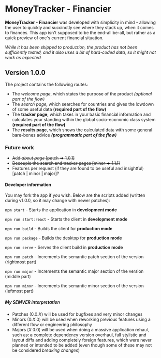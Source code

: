 # MoneyTracker - Financier

**MoneyTracker - Financier** was developed with simplicity in mind - allowing the user to quickly and succinctly see where they stack up, when it comes to finances. This app isn't supposed to be the end-all be-all, but rather as a quick preview of one's current financial situation.

*While it has been shipped to production, the product has not been sufficiently tested, and it also uses a bit of hard-coded data, so it might not work as expected*

## Version 1.0.0

The project contains the following routes:

+ The *welcome page*, which states the purpose of the product *(optional part of the flow)*
+ The *search page*, which searches for countries and gives the lowdown of some useful data **(required part of the flow)**
+ The **tracker page**, which takes in your basic financial information and calculates your standing within the global socio-economic class system **(required part of the flow)**
+ The **results page**, which shows the calculated data with some general bare-bones advice ***(programmatic part of the flow)***

### Future work

+ ~~Add *about page* [patch => 1.0.1]~~
+ ~~Decouple the search and tracker pages [minor => 1.1.1]~~
+ Features per request (if they are found to be useful and insightful) [patch | minor | major]?

#### Developer information

You may fork the app if you wish. Below are the scripts added (written during v1.0.0, so it may change with newer patches):

`npm start` - Starts the application in **development mode**

`npm run start:react` - Starts the client in **development mode**

`npm run build` - Builds the client for **production mode**

`npm run package` - Builds the desktop for **production mode**

`npm run serve` - Serves the client build in **production mode**

`npm run patch` - Increments the semantic patch section of the version (rightmost part)

`npm run major` - Increments the semantic major section of the version (middle part)

`npm run minor` - Increments the semantic minor section of the version (leftmost part)

##### My SEMVER interpretation

+ Patches (0.0.*X*) will be used for bugfixes and very minor changes
+ Minors (0.*X*.0) will be used when reworking previous features using a different flow or engineering philosophy
+ Majors (*X*.0.0) will be used when doing a massive application rehaul, such as: a complete dependency version overhaul, full stylistic and layout diffs and adding completely foreign features, which were never planned or intended to be added (even though some of these may not be considered *breaking changes*)
